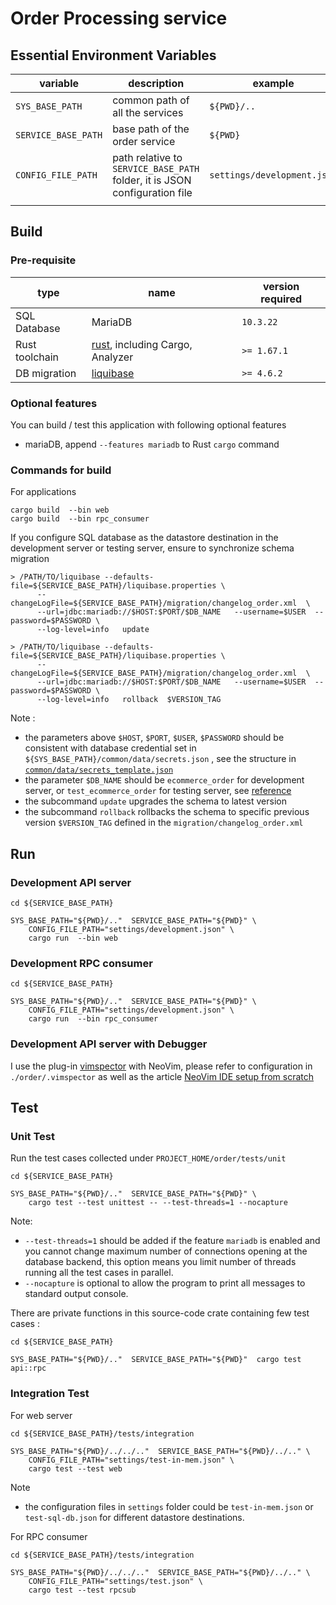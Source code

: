 # Order Processing service

## Essential Environment Variables
|variable|description|example|
|--------|-----------|-------|
|`SYS_BASE_PATH`| common path of all the services| `${PWD}/..` |
|`SERVICE_BASE_PATH`| base path of the order service | `${PWD}` |
|`CONFIG_FILE_PATH`| path relative to `SERVICE_BASE_PATH` folder, it is JSON configuration file | `settings/development.json` |
||||

## Build
### Pre-requisite
| type | name | version required |
|------|------|------------------|
| SQL Database | MariaDB | `10.3.22` |
| Rust toolchain | [rust](https://github.com/rust-lang/rust), including Cargo, Analyzer | `>= 1.67.1` |
| DB migration | [liquibase](https://github.com/liquibase/liquibase) | `>= 4.6.2` |

### Optional features
You can build / test this application with following optional features
- mariaDB, append `--features mariadb` to Rust `cargo` command 

### Commands for build
For applications
```shell
cargo build  --bin web
cargo build  --bin rpc_consumer
```

If you configure SQL database as the datastore destination in the development server or testing server, ensure to synchronize schema migration
```shell
> /PATH/TO/liquibase --defaults-file=${SERVICE_BASE_PATH}/liquibase.properties \
      --changeLogFile=${SERVICE_BASE_PATH}/migration/changelog_order.xml  \
      --url=jdbc:mariadb://$HOST:$PORT/$DB_NAME   --username=$USER  --password=$PASSWORD \
      --log-level=info   update

> /PATH/TO/liquibase --defaults-file=${SERVICE_BASE_PATH}/liquibase.properties \
      --changeLogFile=${SERVICE_BASE_PATH}/migration/changelog_order.xml  \
      --url=jdbc:mariadb://$HOST:$PORT/$DB_NAME   --username=$USER  --password=$PASSWORD \
      --log-level=info   rollback  $VERSION_TAG
```
Note : 
- the parameters above `$HOST`, `$PORT`, `$USER`, `$PASSWORD` should be consistent with database credential set in `${SYS_BASE_PATH}/common/data/secrets.json` , see the structure in [`common/data/secrets_template.json`](../common/data/secrets_template.json)
- the parameter `$DB_NAME` should be `ecommerce_order` for development server, or  `test_ecommerce_order` for testing server, see [reference](../migrations/init_db.sql)
- the subcommand `update` upgrades the schema to latest version
- the subcommand `rollback` rollbacks the schema to specific previous version `$VERSION_TAG` defined in the `migration/changelog_order.xml`

## Run
### Development API server
```shell=?
cd ${SERVICE_BASE_PATH}

SYS_BASE_PATH="${PWD}/.."  SERVICE_BASE_PATH="${PWD}" \
    CONFIG_FILE_PATH="settings/development.json" \
    cargo run  --bin web
```
### Development RPC consumer
```shell=?
cd ${SERVICE_BASE_PATH}

SYS_BASE_PATH="${PWD}/.."  SERVICE_BASE_PATH="${PWD}" \
    CONFIG_FILE_PATH="settings/development.json" \
    cargo run  --bin rpc_consumer
```

### Development API server with Debugger
I use the plug-in [vimspector](https://github.com/puremourning/vimspector) with NeoVim, please refer to configuration in `./order/.vimspector` as well as the article [NeoVim IDE setup from scratch](https://hackmd.io/@0V3cv8JJRnuK3jMwbJ-EeA/r1XR_hZL3)

## Test
### Unit Test
Run the test cases collected under `PROJECT_HOME/order/tests/unit`
```shell
cd ${SERVICE_BASE_PATH}

SYS_BASE_PATH="${PWD}/.."  SERVICE_BASE_PATH="${PWD}" \
    cargo test --test unittest -- --test-threads=1 --nocapture
```
Note:
- `--test-threads=1` should be added if the feature `mariadb` is enabled and you cannot change maximum number of connections opening at the database backend, this option means you limit number of threads running all the test cases in parallel.
- `--nocapture` is optional to allow the program to print all messages to standard output console.

There are private functions in this source-code crate  containing few test cases :
```shell
cd ${SERVICE_BASE_PATH}

SYS_BASE_PATH="${PWD}/.."  SERVICE_BASE_PATH="${PWD}"  cargo test  api::rpc
```

### Integration Test
For web server
```shell=?
cd ${SERVICE_BASE_PATH}/tests/integration

SYS_BASE_PATH="${PWD}/../../.."  SERVICE_BASE_PATH="${PWD}/../.." \
    CONFIG_FILE_PATH="settings/test-in-mem.json" \
    cargo test --test web
```

Note
- the configuration files in `settings` folder could be `test-in-mem.json` or `test-sql-db.json` for different datastore destinations.


For RPC consumer
```shell=?
cd ${SERVICE_BASE_PATH}/tests/integration

SYS_BASE_PATH="${PWD}/../../.."  SERVICE_BASE_PATH="${PWD}/../.." \
    CONFIG_FILE_PATH="settings/test.json" \
    cargo test --test rpcsub
```

